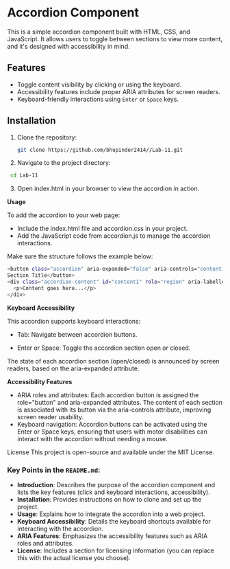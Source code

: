 # Accordion Component

This is a simple accordion component built with HTML, CSS, and JavaScript. It allows users to toggle between sections to view more content, and it's designed with accessibility in mind.

## Features
- Toggle content visibility by clicking or using the keyboard.
- Accessibility features include proper ARIA attributes for screen readers.
- Keyboard-friendly interactions using `Enter` or `Space` keys.

## Installation

1. Clone the repository:
   
   ```bash
   git clone https://github.com/bhupinder2414//Lab-11.git
   
3. Navigate to the project directory:
   
  ```bash
   cd Lab-11
  ```
3. Open index.html in your browser to view the accordion in action.

**Usage**

To add the accordion to your web page:

- Include the index.html file and accordion.css in your project.
- Add the JavaScript code from accordion.js to manage the accordion interactions.
  
Make sure the structure follows the example below:

```bash
<button class="accordion" aria-expanded="false" aria-controls="content1" id="accordion1">
Section Title</button>
<div class="accordion-content" id="content1" role="region" aria-labelledby="accordion1">
  <p>Content goes here...</p>
</div>
```

**Keyboard Accessibility**

This accordion supports keyboard interactions:

- Tab: Navigate between accordion buttons.

- Enter or Space: Toggle the accordion section open or closed.

The state of each accordion section (open/closed) is announced by screen readers, based on the aria-expanded attribute.

**Accessibility Features**

- ARIA roles and attributes: Each accordion button is assigned the role="button" and aria-expanded attributes. The content of each section is associated with its button via the aria-controls attribute, improving screen reader usability.
- Keyboard navigation: Accordion buttons can be activated using the Enter or Space keys, ensuring that users with motor disabilities can interact with the accordion without needing a mouse.

License
This project is open-source and available under the MIT License.

### Key Points in the `README.md`:

- **Introduction**: Describes the purpose of the accordion component and lists the key features (click and keyboard interactions, accessibility).
- **Installation**: Provides instructions on how to clone and set up the project.
- **Usage**: Explains how to integrate the accordion into a web project.
- **Keyboard Accessibility**: Details the keyboard shortcuts available for interacting with the accordion.
- **ARIA Features**: Emphasizes the accessibility features such as ARIA roles and attributes.
- **License**: Includes a section for licensing information (you can replace this with the actual license you choose).



